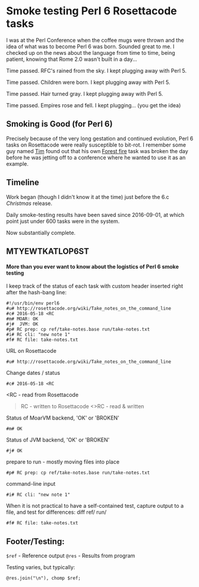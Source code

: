 # Smoke testing Perl 6 Rosettacode tasks

I was at the Perl Conference when the coffee mugs were thrown and the idea of 
what was to become Perl 6 was born. Sounded great to me. I checked up on the
news about the language from time to time, being patient, knowing that Rome 2.0 
wasn't built in a day...

Time passed. 
RFC's rained from the sky.
I kept plugging away with Perl 5. 

Time passed. 
Children were born. 
I kept plugging away with Perl 5. 

Time passed. 
Hair turned gray.
I kept plugging away with Perl 5. 

Time passed. 
Empires rose and fell.
I kept plugging... (you get the idea)

## Smoking is Good (for Perl 6)

Precisely because of the very long gestation and continued evolution,
Perl 6 tasks on Rosettacode 
were really susceptible to bit-rot. I remember some guy named
[Tim](http://rosettacode.org/wiki/User:TimToady) found out 
that his own 
[Forest fire](http://rosettacode.org/wiki/Forest_fire) 
task was broken 
the day before he was jetting off to a conference
where he wanted to use it as an example.

## Timeline

Work began (though I didn't know it at the time) just before the 6.c *Christmas* release.

Daily smoke-testing results have been saved since 2016-09-01, at which point just under 600
tasks were in the system.

Now substantially complete.  

## MTYEWTKATLOP6ST
#### More than you ever want to know about the logistics of Perl 6 smoke testing

I keep track of the status of each task with custom header inserted right after
the hash-bang line:  

```
#!/usr/bin/env perl6
#u# http://rosettacode.org/wiki/Take_notes_on_the_command_line
#c# 2016-05-18 <RC
#m# MOAR: OK
#j#  JVM: OK
#p# RC prep: cp ref/take-notes.base run/take-notes.txt
#i# RC cli: "new note 1"
#f# RC file: take-notes.txt
```

URL on Rosettacode
```
#u# http://rosettacode.org/wiki/Take_notes_on_the_command_line
```

Change dates / status
```
#c# 2016-05-18 <RC
```
<RC - read from Rosettacode
>RC - written to Rosettacode
<>RC - read & written 

Status of MoarVM backend, 'OK' or 'BROKEN'
```
#m# OK
```

Status of JVM backend, 'OK' or 'BROKEN'
```
#j# OK
```

prepare to run - mostly moving files into place
```
#p# RC prep: cp ref/take-notes.base run/take-notes.txt
```

command-line input
```
#i# RC cli: "new note 1"
```

When it is not practical to have a self-contained test, capture
output to a file, and test for differences:
diff ref/<fn> run/<fn>
```
#f# RC file: take-notes.txt
```

## Footer/Testing:

`$ref` - Reference output
`@res` - Results from program

Testing varies, but typically:
```
@res.join("\n"), chomp $ref;
```
